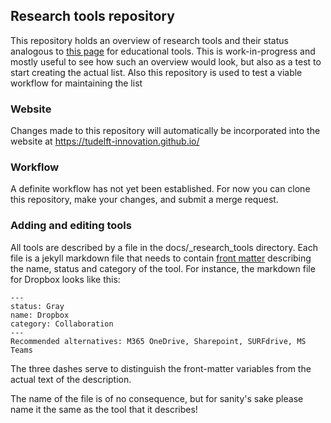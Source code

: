## Research tools repository

This repository holds an overview of research tools and their status analogous to [this page](https://brightspace-support.tudelft.nl/educational-tooling/) for educational tools. This is work-in-progress and mostly useful to see how such an overview would look, but also as a test to start creating the actual list. Also this repository is used to test a viable workflow for maintaining the list

### Website

Changes made to this repository will automatically be incorporated into the website at https://tudelft-innovation.github.io/


### Workflow

A definite workflow has not yet been established. For now you can clone this repository, make your changes, and submit a merge request.

### Adding and editing tools

All tools are described by a file in the docs/_research_tools directory. 
Each file is a jekyll markdown file that needs to contain [front matter](https://jekyllrb.com/docs/front-matter/) describing the name, status and category of the tool. For instance, the markdown file for Dropbox looks like this:
```
---
status: Gray
name: Dropbox
category: Collaboration
---
Recommended alternatives: M365 OneDrive, Sharepoint, SURFdrive, MS Teams
```

The three dashes serve to distinguish the front-matter variables from the actual text of the description.

The name of the file is of no consequence, but for sanity's sake please name it the same as the tool that it describes!
